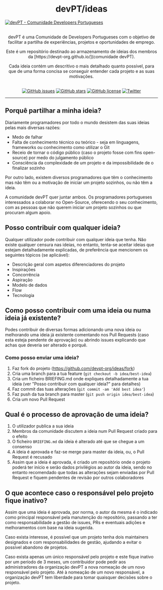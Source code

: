 <h1 align="center">devPT/ideas</h1>

<a href="https://devpt-org.github.io/" title="devPT">
  <img src="https://github.com/devpt-org/devpt-org.github.io/blob/master/static/devpt.png?raw=true" alt="devPT - Comunidade Developers Portugueses" />
</a>

<br />
<br />

<p align="center">
  devPT é uma Comunidade de Developers Portugueses com o objetivo de facilitar a partilha de experiências, projetos e oportunidades de emprego.
</p>

<p align="center">
  Este é um repositório destinado ao armazenamento de ideias dos membros da [https://devpt-org.github.io/](comunidade devPT).
  </p>

<p align="center">
    Cada ideia contém um descritivo o mais detalhado quanto possível, para que de uma forma concisa se conseguir entender cada projeto e as suas motivações.
</p>

<br />

<div align="center">
  <!-- Issues -->
  <a href="https://github.com/devpt-org/ideas/issues"><img alt="GitHub issues" src="https://img.shields.io/github/issues/devpt-org/ideas?style=for-the-badge"></a>
  <!-- Stars -->
  <a href="https://github.com/devpt-org/ideas/stargazers"><img alt="GitHub stars" src="https://img.shields.io/github/stars/devpt-org/ideas?style=for-the-badge"></a>
  <!-- License -->
  <a href="https://github.com/devpt-org/ideas/blob/master/LICENSE.md"><img alt="GitHub license" src="https://img.shields.io/github/license/devpt-org/ideas?style=for-the-badge"></a>
  </a>
  <!-- Tweet -->
  <a href="https://twitter.com/intent/tweet?text=Wow:&url=https%3A%2F%2Fgithub.com%2Fdevpt-org%2Fideas"><img alt="Twitter" src="https://img.shields.io/twitter/url?style=for-the-badge&url=https%3A%2F%2Fideas%2F"></a>
</div>

<hr />


## Porquê partilhar a minha ideia?

Diariamente programadores por todo o mundo desistem das suas ideias pelas mais diversas razões:
- Medo de falhar
- Falta de conhecimento técnico ou teórico - seja em linguagens, frameworks ou conhecimento como utilizar o Git
- Receio de tornar o código público (caso o projeto fosse com fins open-source) por medo do julgamento público
- Consciência da complexidade de um projeto e da impossibilidade de o finalizar sozinho

Por outro lado, existem diversos programadores que têm o conhecimento mas não têm ou a motivação de iniciar um projeto sozinhos, ou não têm a ideia.

A comunidade devPT quer juntar ambos. Os programadores portugueses interessados a colaborar no Open-Source, oferecendo o seu conhecimento, com as pessoas que não querem iniciar um projeto sozinhos ou que procuram algum apoio.

## Posso contribuir com qualquer ideia?

Qualquer utilizador pode contribuir com qualquer ideia que tenha. Não existe qualquer censura nas ideias, no entanto, tenta-se aceitar ideias que estejam detalhadamente explicadas, de preferência que mencionem os seguintes tópicos (se aplicável):

- Descrição geral com aspetos diferenciadores do projeto
- Inspirações
- Concorrência
- Aspiração
- Modelo de dados
- Flow
- Tecnologia

## Como posso contribuir com uma ideia ou numa ideia já existente?

Podes contribuir de diversas formas adicionando uma nova ideia ou melhorando uma ideia já existente comentando nos Pull Requests (caso esta esteja pendente de aprovação) ou abrindo issues explicando que achas que deveria ser alterado e porquê.

### Como posso enviar uma ideia?

1. Faz fork do projeto (<https://github.com/devpt-org/ideas/fork>)
2. Cria uma branch para a tua feature (`git checkout -b idea/best-idea`)
3. Cria um ficheiro BRIEFING.md onde expliques detalhadamente a tua ideia (ver "Posso contribuir com qualquer ideia?" para detalhes)
4. Faz commit das tuas alterações (`git commit -am 'Add best idea'`)
5. Faz push da tua branch para master (`git push origin idea/best-idea`)
6. Cria um novo Pull Request

## Qual é o processo de aprovação de uma ideia?

1) O utilizador publica a sua ideia
2) Membros da comunidade discutem a ideia num Pull Request criado para o efeito
3) O ficheiro `BRIEFING.md` da ideia é alterado até que se chegue a um consenso
4) A ideia é aprovada e faz-se merge para master da ideia, ou, o Pull Request é recusado
5) Assim que a ideia é aprovada, é criado um repositório onde o projeto poderá ter início e serão dados privilégios ao autor da ideia, sendo no entanto recomendado que todas as alterações sejam enviadas por Pull Request e fiquem pendentes de revisão por outros colaboradores

## O que acontece caso o responsável pelo projeto fique inativo?

Assim que uma ideia é aprovada, por norma, o autor da mesma é o indicado como principal responsável pela manutenção do repositório, passando a ter como responsabilidade a gestão de issues, PRs e eventuais adições e melhoramentos com base na ideia sugerida.

Caso exista interesse, é possível que um projeto tenha dois maintainers designados e com responsabilidades de gestão, ajudando a evitar o possível abandono de projetos.

Caso exista apenas um único responsável pelo projeto e este fique inativo por um período de 3 meses, um contribuidor pode pedir aos administradores da organização devPT a nova nomeação de um novo responsável pelo projeto. Até à nomeação de um novo responsável, a organização devPT tem liberdade para tomar quaisquer decisões sobre o projeto.